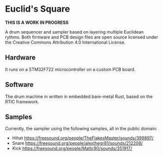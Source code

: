# Euclid's Square

**THIS IS A WORK IN PROGRESS**

A drum sequencer and sampler based on layering multiple Euclidean rythms. Both firmware and PCB design files are open source licensed under the Creative Commons Attribution 4.0 International License.

## Hardware
It runs on a STM32F722 microcontroller on a custom PCB board.

## Software
The drum machine in written in embedded bare-metal Rust, based on the RTIC framework.

## Samples
Currently, the sampler using the following samples, all in the public domain:
- Hihat https://freesound.org/people/TheFlakesMaster/sounds/399897/
- Snare https://freesound.org/people/alexthegr81/sounds/212208/
- Kick https://freesound.org/people/Mattc90/sounds/351917/
